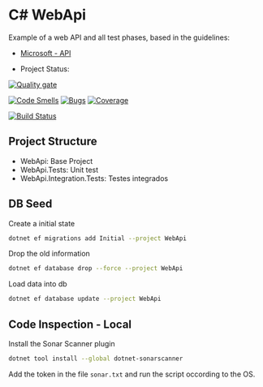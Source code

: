 # C# WebApi


Example of a web API and all test phases, based in the guidelines:

- [Microsoft - API](https://github.com/Microsoft/api-guidelines/blob/master/Guidelines.md)

- Project Status:

[![Quality gate](https://sonarcloud.io/api/project_badges/quality_gate?project=bredah_csharp-webapi)](https://sonarcloud.io/dashboard?id=bredah_csharp-webapi)

[![Code Smells](https://sonarcloud.io/api/project_badges/measure?project=bredah_csharp-webapi&metric=code_smells)](https://sonarcloud.io/dashboard?id=bredah_csharp-webapi)
[![Bugs](https://sonarcloud.io/api/project_badges/measure?project=bredah_csharp-webapi&metric=bugs)](https://sonarcloud.io/dashboard?id=bredah_csharp-webapi)
[![Coverage](https://sonarcloud.io/api/project_badges/measure?project=bredah_csharp-webapi&metric=coverage)](https://sonarcloud.io/dashboard?id=bredah_csharp-webapi)


[![Build Status](https://dev.azure.com/bredah/CSharp-WebApi/_apis/build/status/bredah.csharp-webapi?branchName=master)](https://dev.azure.com/bredah/CSharp-WebApi/_build/latest?definitionId=1&branchName=master)

## Project Structure

- WebApi: Base Project
- WebApi.Tests: Unit test
- WebApi.Integration.Tests: Testes integrados

## DB Seed

Create a initial state

```bash
dotnet ef migrations add Initial --project WebApi
```

Drop the old information

```bash
dotnet ef database drop --force --project WebApi
```

Load data into db

```bash
dotnet ef database update --project WebApi
```

## Code Inspection - Local

Install the Sonar Scanner plugin

```bash
dotnet tool install --global dotnet-sonarscanner
```

Add the token in the file `sonar.txt` and run the script occording to the OS.